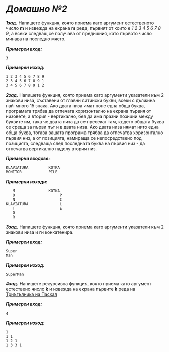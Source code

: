 # *Домашно №2*


***1зад.*** Напишете  функция, която приема като аргумент естественото число **m** и извежда на екрана **m** реда, първият от които е *1 2 3 4 5 6 7 8 9*, а всеки следващ се получава от предишния, като първото число минава на последно място. 
 
***Примерен вход:*** 
```
3
``` 

***Примерен изход:***
```
1 2 3 4 5 6 7 8 9
2 3 4 5 6 7 8 9 1
3 4 5 6 7 8 9 1 2
```

 
***2зад.*** Напишете функция, която приема като аргументи указатели към 2 знакови низа, съставени от главни латински букви,  всеки с дължина най-много 15 знака. Ако двата низа имат поне една обща буква, програмата трябва да отпечата хоризонтално на екрана първия от низовете, а втория - вертикално, без да има празни позиции между буквите им, така че двата низа да се пресекат там, където общата буква се среща за първи път и в двата низа. Ако двата низа нямат нито една обща буква, тогава вашата програма трябва да отпечатва хоризонтално първия низ, а от позицията, намираща се непосредствено под позицията, следваща след последната буква на първия низ - да отпечатва вертикално надолу втория низ.
 
***Примерни входове:***
```
KLAVIATURA         KOTKA   
MONITOR            PILE
```  

***Примерни изходи:***
```
   M               KOTKA
   O                    P
   N                    I
KLAVIATURA              L
   T                    E
   O
   R
```
 

***3зад.*** Напишете функция, която приема като аргументи указатели към 2 знакови низа и ги конкатенира. 
 
***Примерен вход:***
 
```
Super  
Man
```
 
***Примерен изход:***
 
```
SuperMan
```

 
***4зад.*** Напишете рекурсивна функция, която приема като аргумент естествено число **k** и извежда на екрана първите **k**
реда на [Триъгълника на Паскал](https://bg.wikipedia.org/wiki/%D0%A2%D1%80%D0%B8%D1%8A%D0%B3%D1%8A%D0%BB%D0%BD%D0%B8%D0%BA_%D0%BD%D0%B0_%D0%9F%D0%B0%D1%81%D0%BA%D0%B0%D0%BB)
 
***Примерен вход:***
```
4
```
 
***Примерен изход:***
```
1 
1 1 
1 2 1 
1 3 3 1  
```




